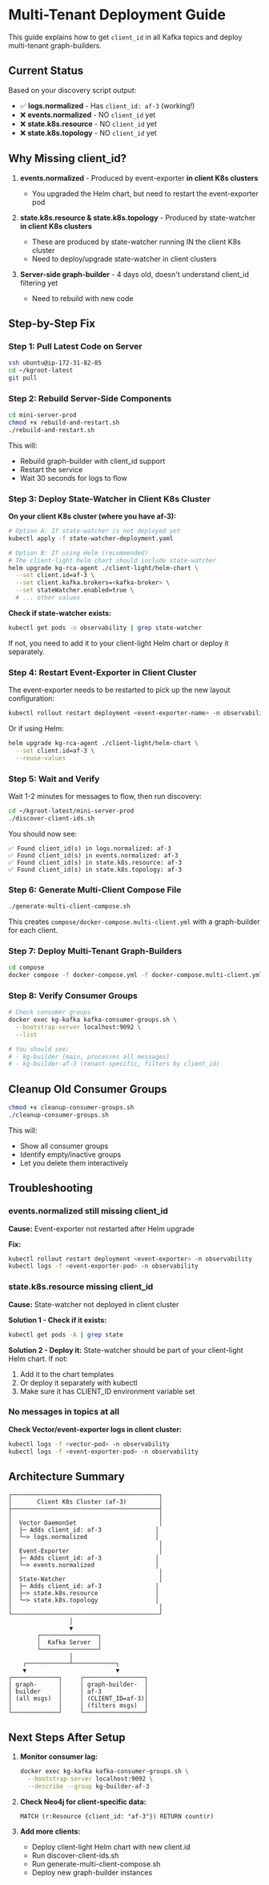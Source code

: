 # Multi-Tenant Deployment Guide

This guide explains how to get `client_id` in all Kafka topics and deploy multi-tenant graph-builders.

## Current Status

Based on your discovery script output:
- ✅ **logs.normalized** - Has `client_id: af-3` (working!)
- ❌ **events.normalized** - NO `client_id` yet
- ❌ **state.k8s.resource** - NO `client_id` yet
- ❌ **state.k8s.topology** - NO `client_id` yet

## Why Missing client_id?

1. **events.normalized** - Produced by event-exporter **in client K8s clusters**
   - You upgraded the Helm chart, but need to restart the event-exporter pod

2. **state.k8s.resource & state.k8s.topology** - Produced by state-watcher **in client K8s clusters**
   - These are produced by state-watcher running IN the client K8s cluster
   - Need to deploy/upgrade state-watcher in client clusters

3. **Server-side graph-builder** - 4 days old, doesn't understand client_id filtering yet
   - Need to rebuild with new code

## Step-by-Step Fix

### Step 1: Pull Latest Code on Server

```bash
ssh ubuntu@ip-172-31-82-85
cd ~/kgroot-latest
git pull
```

### Step 2: Rebuild Server-Side Components

```bash
cd mini-server-prod
chmod +x rebuild-and-restart.sh
./rebuild-and-restart.sh
```

This will:
- Rebuild graph-builder with client_id support
- Restart the service
- Wait 30 seconds for logs to flow

### Step 3: Deploy State-Watcher in Client K8s Cluster

**On your client K8s cluster (where you have af-3):**

```bash
# Option A: If state-watcher is not deployed yet
kubectl apply -f state-watcher-deployment.yaml

# Option B: If using Helm (recommended)
# The client-light helm chart should include state-watcher
helm upgrade kg-rca-agent ./client-light/helm-chart \
  --set client.id=af-3 \
  --set client.kafka.brokers=<kafka-broker> \
  --set stateWatcher.enabled=true \
  # ... other values
```

**Check if state-watcher exists:**
```bash
kubectl get pods -n observability | grep state-watcher
```

If not, you need to add it to your client-light Helm chart or deploy it separately.

### Step 4: Restart Event-Exporter in Client Cluster

The event-exporter needs to be restarted to pick up the new layout configuration:

```bash
kubectl rollout restart deployment <event-exporter-name> -n observability
```

Or if using Helm:
```bash
helm upgrade kg-rca-agent ./client-light/helm-chart \
  --set client.id=af-3 \
  --reuse-values
```

### Step 5: Wait and Verify

Wait 1-2 minutes for messages to flow, then run discovery:

```bash
cd ~/kgroot-latest/mini-server-prod
./discover-client-ids.sh
```

You should now see:
```
✅ Found client_id(s) in logs.normalized: af-3
✅ Found client_id(s) in events.normalized: af-3
✅ Found client_id(s) in state.k8s.resource: af-3
✅ Found client_id(s) in state.k8s.topology: af-3
```

### Step 6: Generate Multi-Client Compose File

```bash
./generate-multi-client-compose.sh
```

This creates `compose/docker-compose.multi-client.yml` with a graph-builder for each client.

### Step 7: Deploy Multi-Tenant Graph-Builders

```bash
cd compose
docker compose -f docker-compose.yml -f docker-compose.multi-client.yml up -d
```

### Step 8: Verify Consumer Groups

```bash
# Check consumer groups
docker exec kg-kafka kafka-consumer-groups.sh \
  --bootstrap-server localhost:9092 \
  --list

# You should see:
# - kg-builder (main, processes all messages)
# - kg-builder-af-3 (tenant-specific, filters by client_id)
```

## Cleanup Old Consumer Groups

```bash
chmod +x cleanup-consumer-groups.sh
./cleanup-consumer-groups.sh
```

This will:
- Show all consumer groups
- Identify empty/inactive groups
- Let you delete them interactively

## Troubleshooting

### events.normalized still missing client_id

**Cause:** Event-exporter not restarted after Helm upgrade

**Fix:**
```bash
kubectl rollout restart deployment <event-exporter> -n observability
kubectl logs -f <event-exporter-pod> -n observability
```

### state.k8s.resource missing client_id

**Cause:** State-watcher not deployed in client cluster

**Solution 1 - Check if it exists:**
```bash
kubectl get pods -A | grep state
```

**Solution 2 - Deploy it:**
State-watcher should be part of your client-light Helm chart. If not:
1. Add it to the chart templates
2. Or deploy it separately with kubectl
3. Make sure it has CLIENT_ID environment variable set

### No messages in topics at all

**Check Vector/event-exporter logs in client cluster:**
```bash
kubectl logs -f <vector-pod> -n observability
kubectl logs -f <event-exporter-pod> -n observability
```

## Architecture Summary

```
┌─────────────────────────────────────────┐
│       Client K8s Cluster (af-3)         │
├─────────────────────────────────────────┤
│                                         │
│  Vector DaemonSet                       │
│  ├─ Adds client_id: af-3               │
│  └─> logs.normalized                   │
│                                         │
│  Event-Exporter                         │
│  ├─ Adds client_id: af-3               │
│  └─> events.normalized                 │
│                                         │
│  State-Watcher                          │
│  ├─ Adds client_id: af-3               │
│  ├─> state.k8s.resource                │
│  └─> state.k8s.topology                │
│                                         │
└─────────────────────────────────────────┘
                 │
                 ▼
        ┌────────────────┐
        │  Kafka Server  │
        └────────────────┘
                 │
    ┌────────────┴────────────┐
    ▼                         ▼
┌─────────────┐     ┌─────────────────┐
│ graph-      │     │ graph-builder-  │
│ builder     │     │ af-3            │
│ (all msgs)  │     │ (CLIENT_ID=af-3)│
│             │     │ (filters msgs)  │
└─────────────┘     └─────────────────┘
```

## Next Steps After Setup

1. **Monitor consumer lag:**
   ```bash
   docker exec kg-kafka kafka-consumer-groups.sh \
     --bootstrap-server localhost:9092 \
     --describe --group kg-builder-af-3
   ```

2. **Check Neo4j for client-specific data:**
   ```cypher
   MATCH (r:Resource {client_id: "af-3"}) RETURN count(r)
   ```

3. **Add more clients:**
   - Deploy client-light Helm chart with new client.id
   - Run discover-client-ids.sh
   - Run generate-multi-client-compose.sh
   - Deploy new graph-builder instances

